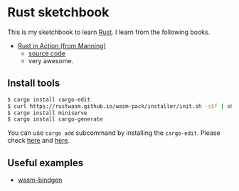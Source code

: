 # Rust sketchbook

This is my sketchbook to learn [Rust](https://www.rust-lang.org/ja/). I learn from the following books.

- [Rust in Action (from Manning)](https://www.manning.com/books/rust-in-action)
  - [source code](https://github.com/rust-in-action/code)
  - very awesome.

## Install tools

```sh
$ cargo install cargo-edit
$ curl https://rustwasm.github.io/wasm-pack/installer/init.sh -sSf | sh
$ cargo install miniserve
$ cargo install cargo-generate
```

You can use `cargo add` subcommand by installing the `cargo-edit`. Please check [here](https://github.com/killercup/cargo-edit#cargo-add) and [here](https://github.com/rust-lang/cargo/issues/2179#issuecomment-429337378).

## Useful examples

- [wasm-bindgen](https://rustwasm.github.io/docs/wasm-bindgen/introduction.html)
